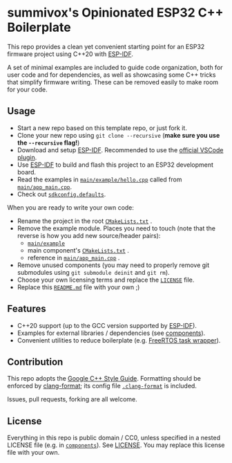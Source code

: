 # summivox's Opinionated ESP32 C++ Boilerplate

This repo provides a clean yet convenient starting point for an ESP32 firmware project using C++20 with [ESP-IDF][].

A set of minimal examples are included to guide code organization, both for user code and for dependencies,
as well as showcasing some C++ tricks that simplify firmware writing. These can be removed easily to make room for your code.


## Usage

- Start a new repo based on this template repo, or just fork it.
- Clone your new repo using `git clone --recursive` (**make sure you use the `--recursive` flag!**)
- Download and setup [ESP-IDF][]. Recommended to use the [official VSCode plugin][ESP-IDF-vscode].
- Use [ESP-IDF][] to build and flash this project to an ESP32 development board.
- Read the examples in [`main/example/hello.cpp`](./main/example/hello.cpp) called from [`main/app_main.cpp`](./main/app_main.cpp).
- Check out [`sdkconfig.defaults`](./sdkconfig.defaults).

When you are ready to write your own code:

- Rename the project in the root [`CMakeLists.txt`](./CMakeLists.txt) .
- Remove the example module. Places you need to touch (note that the reverse is how you add new source/header pairs):
    - [`main/example`](./main/example)
    - main component's [`CMakeLists.txt`](./main/CMakeLists.txt) .
    - reference in [`main/app_main.cpp`](./main/app_main.cpp) .
- Remove unused components (you may need to properly remove git submodules using `git submodule deinit` and `git rm`).
- Choose your own licensing terms and replace the [`LICENSE`](./LICENSE) file.
- Replace this [`README.md`](./README.md) file with your own ;)


## Features

- C++20 support (up to the GCC version supported by [ESP-IDF][]).
- Examples for external libraries / dependencies (see [components](./components)).
- Convenient utilities to reduce boilerplate (e.g. [FreeRTOS task wrapper](./main/common/task.hpp)). 


## Contribution

This repo adopts the [Google C++ Style Guide][gcpp].
Formatting should be enforced by [clang-format][]; its config file [`.clang-format`](.clang-format) is included.

Issues, pull requests, forking are all welcome.


## License

Everything in this repo is public domain / CC0, unless specified in a nested LICENSE file (e.g. in [`components`](./components)).
See [LICENSE](./LICENSE). You may replace this license file with your own.


[ESP-IDF]: https://github.com/espressif/esp-idf
[ESP-IDF-vscode]: https://marketplace.visualstudio.com/items?itemName=espressif.esp-idf-extension
[gcpp]: https://google.github.io/styleguide/cppguide.html
[clang-format]: https://clang.llvm.org/docs/ClangFormat.html
